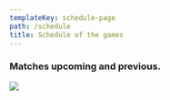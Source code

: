 ```yaml
---
templateKey: schedule-page
path: /schedule
title: Schedule of the games
---
```

### Matches upcoming and previous.

![](/img/april-3.jpg)